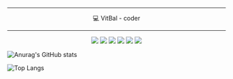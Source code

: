 <hr width="100%" size="1" color="#ff0000" />

<p align="center">
    💻 VitBal - coder
</p>

<hr width="100%" size="1" color="#ff0000" />

<p align="center">
  <img src="https://img.shields.io/badge/PHP-777BB4?style=for-the-badge&logo=php&logoColor=white">
  <img src="https://camo.githubusercontent.com/b725efc16f046dc3e98536e3536493c1c724e1cd5c450e93d6ef69a44c3d08ff/68747470733a2f2f696d672e736869656c64732e696f2f62616467652f436f6d706f7365722d3838353633303f7374796c653d666f722d7468652d6261646765266c6f676f3d436f6d706f736572266c6f676f436f6c6f723d7768697465">  
    <img src="https://img.shields.io/badge/Laravel-FF2D20?style=for-the-badge&logo=laravel&logoColor=white" />
    <img src="https://img.shields.io/badge/CSS3-1572B6?style=for-the-badge&logo=css3&logoColor=white" />
    <img src="https://img.shields.io/badge/JavaScript-323330?style=for-the-badge&logo=javascript&logoColor=F7DF1E" />
    <img src="https://img.shields.io/badge/Vue%20js-35495E?style=for-the-badge&logo=vuedotjs&logoColor=4FC08D" />
</p>

<p align="center">
<a src="[https://img.shields.io/badge/Laravel-FF2D20?style=for-the-badge&logo=laravel&logoColor=white](https://github-readme-stats.vercel.app/api?username=VitBal&show_icons=true&theme=dark&locale=ru)" />
</p>

![Anurag's GitHub stats](https://github-readme-stats.vercel.app/api?username=VitBal&show_icons=true&theme=dark&locale=ru)

<p align="center">
    
![Top Langs](https://github-readme-stats.vercel.app/api/top-langs/?username=VitBal&layout=compact)

</p>
